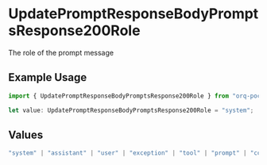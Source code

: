 # UpdatePromptResponseBodyPromptsResponse200Role

The role of the prompt message

## Example Usage

```typescript
import { UpdatePromptResponseBodyPromptsResponse200Role } from "orq-poc-typescript-multi-env-version/models/operations";

let value: UpdatePromptResponseBodyPromptsResponse200Role = "system";
```

## Values

```typescript
"system" | "assistant" | "user" | "exception" | "tool" | "prompt" | "correction" | "expected_output"
```
